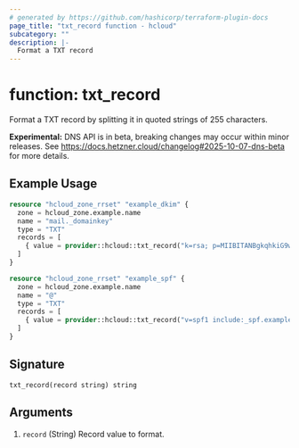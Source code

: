 ```yaml
---
# generated by https://github.com/hashicorp/terraform-plugin-docs
page_title: "txt_record function - hcloud"
subcategory: ""
description: |-
  Format a TXT record
---
```


# function: txt_record

Format a TXT record by splitting it in quoted strings of 255 characters.

**Experimental:** DNS API is in beta, breaking changes may occur within minor releases.
See https://docs.hetzner.cloud/changelog#2025-10-07-dns-beta for more details.

## Example Usage

```terraform
resource "hcloud_zone_rrset" "example_dkim" {
  zone = hcloud_zone.example.name
  name = "mail._domainkey"
  type = "TXT"
  records = [
    { value = provider::hcloud::txt_record("k=rsa; p=MIIBITANBgkqhkiG9w0BAQEFAAOCAQ4AMIIBCQKCAQBmEPzUl5TqkAPe2AGLVRLl9jxer4mBnvHiRRpUY17l7dZQG8RlP/d9NXGUz6bLDTz5renHrpt/4cg3hDuqlvMuYNY5bmc6zOxmh+ydLr3gRtCwOvDXTYp2W3Ujob8V/Iy7E7F3NNfjT3vk3xBwdniOmlMKbmfOQ/AKmuuKjXBNOuRd797UPc8IiDPuuAi1UKQfdkkBZOoQBSnVnEvReoyIJnJSJVv1W7B459WXKR6ENaOdTYiPwTB+eMc0MLAPzBZopeM4kaBfNoxCqbvcJ4rDbC+jIqeARuIGpsQPx57kpyVLdmj07uCDzdAa/3FAPhm6iB6ih45e1RpCgfrasSORAgMBAAE=") },
  ]
}

resource "hcloud_zone_rrset" "example_spf" {
  zone = hcloud_zone.example.name
  name = "@"
  type = "TXT"
  records = [
    { value = provider::hcloud::txt_record("v=spf1 include:_spf.example.net ~all") },
  ]
}
```

## Signature

<!-- signature generated by tfplugindocs -->
```text
txt_record(record string) string
```

## Arguments

<!-- arguments generated by tfplugindocs -->
1. `record` (String) Record value to format.
